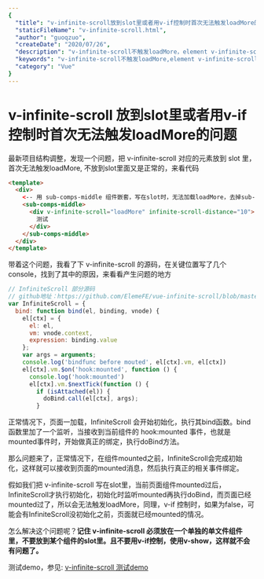 ```yaml
---
{
  "title": "v-infinite-scroll放到slot里或者用v-if控制时首次无法触发loadMore的问题",
  "staticFileName": "v-infinite-scroll.html",
  "author": "guoqzuo",
  "createDate": "2020/07/26",
  "description": "v-infinite-scroll不触发loadMore，element v-infinite-scroll指令, 最新项目结构调整，发现一个问题，把 v-infinite-scroll 对应的元素放到 slot 里，首次无法触发loadMore, 不放到slot里面又是正常的，来看代码",
  "keywords": "v-infinite-scroll不触发loadMore,element v-infinite-scroll指令",
  "category": "Vue"
}
---
```


# v-infinite-scroll 放到slot里或者用v-if控制时首次无法触发loadMore的问题
最新项目结构调整，发现一个问题，把 v-infinite-scroll 对应的元素放到 slot 里，首次无法触发loadMore, 不放到slot里面又是正常的，来看代码

```html
<template>
  <div>
    <-- 用 sub-comps-middle 组件嵌套，写在slot时，无法加载loadMore，去掉sub-comps-middle 就是正常的-->
    <sub-comps-middle>
      <div v-infinite-scroll="loadMore" infinite-scroll-distance="10">
        测试
      </div>
    </sub-comps-middle>
  </div>
</template>
```

带着这个问题，我看了下 v-infinite-scroll 的源码，在关键位置写了几个console，找到了其中的原因，来看看产生问题的地方

```js
// InfiniteScroll 部分源码
// github地址：https://github.com/ElemeFE/vue-infinite-scroll/blob/master/src/directive.js
var InfiniteScroll = {
  bind: function bind(el, binding, vnode) {
    el[ctx] = {
      el: el,
      vm: vnode.context,
      expression: binding.value
    };
    var args = arguments;
    console.log('bindfunc before mouted', el[ctx].vm, el[ctx])
    el[ctx].vm.$on('hook:mounted', function () {
      console.log('hook:mounted')
      el[ctx].vm.$nextTick(function () {
        if (isAttached(el)) {
          doBind.call(el[ctx], args);
        }
```
正常情况下，页面一加载，InfiniteScroll 会开始初始化，执行其bind函数。bind函数里加了一个监听，当接收到当前组件的 hook:mounted 事件，也就是mounted事件时，开始做真正的绑定，执行doBind方法。

那么问题来了，正常情况下，在组件mounted之前，InfiniteScroll会完成初始化，这样就可以接收到页面的mounted消息，然后执行真正的相关事件绑定。

假如我们把 v-infinite-scroll 写在slot里，当前页面组件mounted过后，InfiniteScroll才执行初始化，初始化时监听mounted再执行doBind，而页面已经mounted过了，所以会无法触发loadMore，同理，v-if 控制时，如果为false，可能会有InfiniteScroll没初始化之前，页面就已经mounted的情况。

怎么解决这个问题呢？**记住 v-infinite-scroll 必须放在一个单独的单文件组件里，不要放到某个组件的slot里。且不要用v-if控制，使用v-show，这样就不会有问题了。**

测试demo，参见: [v-infinite-scroll 测试demo](https://github.com/dev-zuo/fedemo/tree/master/src/vuecli-demo/src/views/infiniteScrollTest)
